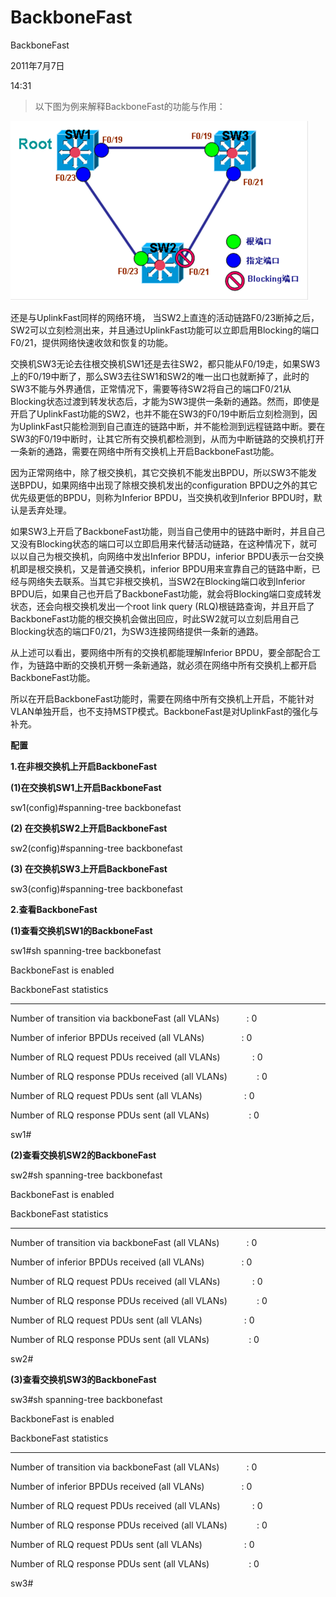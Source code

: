 # BackboneFast

BackboneFast

2011年7月7日

14:31

> 以下图为例来解释BackboneFast的功能与作用：
> 

![BackboneFast%2073806abf34164493b86bfc8a8b50519c/image1.png](BackboneFast/image1.png)

还是与UplinkFast同样的网络环境， 当SW2上直连的活动链路F0/23断掉之后，SW2可以立刻检测出来，并且通过UplinkFast功能可以立即启用Blocking的端口F0/21，提供网络快速收敛和恢复的功能。

交换机SW3无论去往根交换机SW1还是去往SW2，都只能从F0/19走，如果SW3上的F0/19中断了，那么SW3去往SW1和SW2的唯一出口也就断掉了，此时的SW3不能与外界通信，正常情况下，需要等待SW2将自己的端口F0/21从Blocking状态过渡到转发状态后，才能为SW3提供一条新的通路。然而，即使是开启了UplinkFast功能的SW2，也并不能在SW3的F0/19中断后立刻检测到，因为UplinkFast只能检测到自己直连的链路中断，并不能检测到远程链路中断。要在SW3的F0/19中断时，让其它所有交换机都检测到，从而为中断链路的交换机打开一条新的通路，需要在网络中所有交换机上开启BackboneFast功能。

因为正常网络中，除了根交换机，其它交换机不能发出BPDU，所以SW3不能发送BPDU，如果网络中出现了除根交换机发出的configuration BPDU之外的其它优先级更低的BPDU，则称为Inferior BPDU，当交换机收到Inferior BPDU时，默认是丢弃处理。

如果SW3上开启了BackboneFast功能，则当自己使用中的链路中断时，并且自己又没有Blocking状态的端口可以立即启用来代替活动链路，在这种情况下，就可以以自己为根交换机，向网络中发出Inferior BPDU，inferior BPDU表示一台交换机即是根交换机，又是普通交换机，inferior BPDU用来宣靠自己的链路中断，已经与网络失去联系。当其它非根交换机，当SW2在Blocking端口收到Inferior BPDU后，如果自己也开启了BackboneFast功能，就会将Blocking端口变成转发状态，还会向根交换机发出一个root link query (RLQ)根链路查询，并且开启了BackboneFast功能的根交换机会做出回应，时此SW2就可以立刻启用自己Blocking状态的端口F0/21，为SW3连接网络提供一条新的通路。

从上述可以看出，要网络中所有的交换机都能理解Inferior BPDU，要全部配合工作，为链路中断的交换机开劈一条新通路，就必须在网络中所有交换机上都开启BackboneFast功能。

所以在开启BackboneFast功能时，需要在网络中所有交换机上开启，不能针对VLAN单独开启，也不支持MSTP模式。BackboneFast是对UplinkFast的强化与补充。

**配置**

**1.在非根交换机上开启BackboneFast**

**(1)在交换机SW1上开启BackboneFast**

sw1(config)#spanning-tree backbonefast

**(2) 在交换机SW2上开启BackboneFast**

sw2(config)#spanning-tree backbonefast

**(3) 在交换机SW3上开启BackboneFast**

sw3(config)#spanning-tree backbonefast

**2.查看BackboneFast**

**(1)查看交换机SW1的BackboneFast**

sw1#sh spanning-tree backbonefast

BackboneFast is enabled

BackboneFast statistics

- ----------------------

Number of transition via backboneFast (all VLANs)           : 0

Number of inferior BPDUs received (all VLANs)               : 0

Number of RLQ request PDUs received (all VLANs)             : 0

Number of RLQ response PDUs received (all VLANs)            : 0

Number of RLQ request PDUs sent (all VLANs)                 : 0

Number of RLQ response PDUs sent (all VLANs)                : 0

sw1#

**(2)查看交换机SW2的BackboneFast**

sw2#sh spanning-tree backbonefast

BackboneFast is enabled

BackboneFast statistics

- ----------------------

Number of transition via backboneFast (all VLANs)           : 0

Number of inferior BPDUs received (all VLANs)               : 0

Number of RLQ request PDUs received (all VLANs)             : 0

Number of RLQ response PDUs received (all VLANs)            : 0

Number of RLQ request PDUs sent (all VLANs)                 : 0

Number of RLQ response PDUs sent (all VLANs)                : 0

sw2#

**(3)查看交换机SW3的BackboneFast**

sw3#sh spanning-tree backbonefast

BackboneFast is enabled

BackboneFast statistics

- ----------------------

Number of transition via backboneFast (all VLANs)           : 0

Number of inferior BPDUs received (all VLANs)               : 0

Number of RLQ request PDUs received (all VLANs)             : 0

Number of RLQ response PDUs received (all VLANs)            : 0

Number of RLQ request PDUs sent (all VLANs)                 : 0

Number of RLQ response PDUs sent (all VLANs)                : 0

sw3#